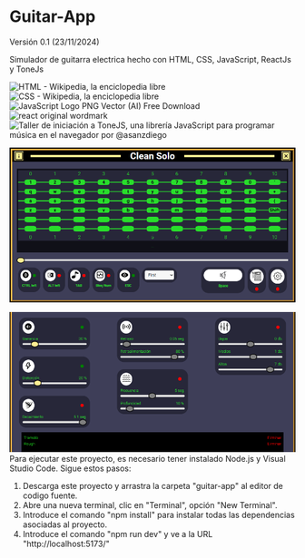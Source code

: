 # Guitar-App

Versión 0.1 (23/11/2024)

Simulador de guitarra electrica hecho con HTML, CSS, JavaScript, ReactJs y ToneJs

<img title="" src="https://upload.wikimedia.org/wikipedia/commons/thumb/6/61/HTML5_logo_and_wordmark.svg/1200px-HTML5_logo_and_wordmark.svg.png" alt="HTML - Wikipedia, la enciclopedia libre" width="114"><img title="" src="https://upload.wikimedia.org/wikipedia/commons/d/d5/CSS3_logo_and_wordmark.svg" alt="CSS - Wikipedia, la enciclopedia libre" width="79">    <img title="" src="https://i.pinimg.com/originals/ab/7a/3a/ab7a3a4269973cfd7927451665cd86ce.png" alt="JavaScript Logo PNG Vector (AI) Free Download" width="80">  <img title="" src="https://static-00.iconduck.com/assets.00/react-original-wordmark-icon-840x1024-vhmauxp6.png" alt="react original wordmark" for="" width="104">   <img title="" src="https://blogger.googleusercontent.com/img/b/R29vZ2xl/AVvXsEi4xcjGSweddm49MIboVRKxJxWuhwHkytMRfhbRIJ5puwWJMTDT550qCgFVu17Cua_HiFxAXE8pHb7ldKCxqcJlrNwQI4bkkRkYQAOTnZHrpdWKF0NqE8CPYG4WIkKnh58dtG5IgQ/s640/tonejs.png" alt="Taller de iniciación a ToneJS, una librería JavaScript para programar  música en el navegador por @asanzdiego" width="194">

<img src="assets/2024-11-23-22-43-47-image.png" title="" alt="" data-align="center">

<img src="assets/2024-11-23-22-49-17-image.png" title="" alt="" data-align="center">Para ejecutar este proyecto, es necesario tener instalado Node.js y Visual Studio Code. Sigue estos pasos:

1. Descarga este proyecto y arrastra la carpeta "guitar-app" al editor de codigo fuente.
2. Abre una nueva terminal, clic en "Terminal", opción "New Terminal".
3. Introduce el comando "npm install" para instalar todas las dependencias asociadas al proyecto.
4. Introduce el comando "npm run dev" y ve a la URL "http://localhost:5173/"
